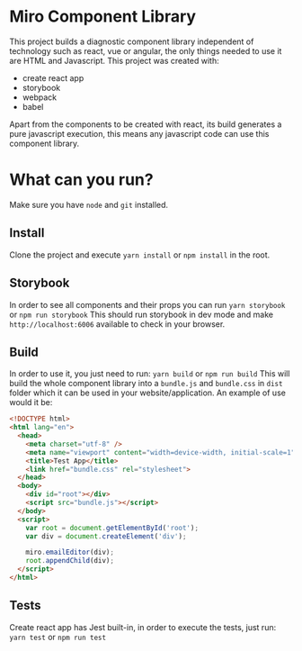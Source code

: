 # Miro Component Library

This project builds a diagnostic component library independent of technology such as react, vue or angular, the only things needed to use it are HTML and Javascript.
This project was created with:
* create react app
* storybook
* webpack
* babel

Apart from the components to be created with react, its build generates a pure javascript execution, this means any javascript code can use this component library.


# What can you run?
Make sure you have `node` and `git` installed.

## Install
Clone the project and execute `yarn install` or `npm install` in the root.

## Storybook
In order to see all components and their props you can run
`yarn storybook` or `npm run storybook`
This should run storybook in dev mode and make `http://localhost:6006` available to check in your browser.

## Build
In order to use it, you just need to run:
`yarn build` or `npm run build`
This will build the whole component library into a `bundle.js` and `bundle.css` in `dist` folder which it can be used in your website/application.
An example of use would it be:

```html
<!DOCTYPE html>
<html lang="en">
  <head>
    <meta charset="utf-8" />
    <meta name="viewport" content="width=device-width, initial-scale=1" />
    <title>Test App</title>
    <link href="bundle.css" rel="stylesheet">
  </head>
  <body>
    <div id="root"></div>
    <script src="bundle.js"></script>
  </body>
  <script>
    var root = document.getElementById('root');
    var div = document.createElement('div');

    miro.emailEditor(div);
    root.appendChild(div);
  </script>
</html>
```

## Tests
Create react app has Jest built-in, in order to execute the tests, just run:
`yarn test` or `npm run test`
